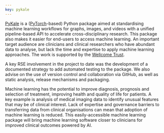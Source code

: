 ```yaml
---
key: pykale
---
```


[PyKale](https://github.com/pykale/pykale) is a ([PyTorch](https://pytorch.org/)-based) Python package aimed at standardising machine learning workflows for graphs, images, and videos with a unified pipeline-based API to accelerate cross-disciplinary research. This package also makes it easier for end-users to access machine learning. An important target audience are clinicians and clinical researchers who have abundant data to analyse, but lack the time and expertise to apply machine learning approaches. The work is supported by the [Wellcome Trust](https://wellcome.org/grant-funding/schemes/innovator-awards-digital-technologies).

A key RSE involvement in the project to date was the development of a documented strategy to add automated testing to the package. We also advise on the use of version control and collaboration via GitHub, as well as static analysis, release mechanisms and packaging.

Machine learning has the potential to improve diagnosis, prognosis and selection of treatment, improving health and quality of life for patients. A key example is analysis of medical imaging data to identify unusual features that may be of clinical interest. Lack of expertise and governance barriers to transferring data from clinical organisations can mean that adoption of machine learning is reduced. This easily-accessible machine learning package will bring machine learning software closer to clinicians for improved clinical outcomes powered by AI.